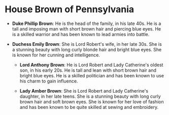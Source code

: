 # House Brown of Pennsylvania

- **Duke Phillip Brown**: He is the head of the family, in his late 40s. He is a tall and imposing man with short brown hair and piercing blue eyes. He is a skilled warrior and has been known to lead armies into battle.

- **Duchess Emily Brown**: She is Lord Robert's wife, in her late 30s. She is a stunning beauty with long curly blonde hair and bright blue eyes. She is known for her cunning and intelligence.
  
  - **Lord Anthony Brown**: He is Lord Robert and Lady Catherine's oldest son, in his early 20s. He is tall and lean with short brown hair and bright blue eyes. He is a skilled politician and has been known to use his charm to gain influence.

  - **Lady Amber Brown**: She is Lord Robert and Lady Catherine's daughter, in her late teens. She is a stunning beauty with long curly brown hair and soft brown eyes. She is known for her love of fashion and has been known to be quite skilled at sewing and embroidery.
